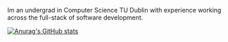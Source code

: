 Im an undergrad in Computer Science TU Dublin with experience working across the full-stack of software development. 

[![Anurag's GitHub stats](https://github-readme-stats.vercel.app/api?username=conan0h&show_icons=true&theme=radical)](https://github.com/anuraghazra/github-readme-stats)

